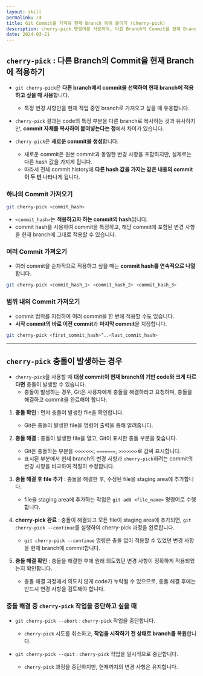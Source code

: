 ```yaml
---
layout: skill
permalink: /4
title: Git Commit을 가져와 현재 Branch 뒤에 붙이기 (cherry-pick)
description: cherry-pick 명령어를 사용하여, 다른 Branch의 Commit을 현재 Branch에 적용할 수 있습니다.
date: 2024-03-21
---
```



## `cherry-pick` : 다른 Branch의 Commit을 현재 Branch에 적용하기

- `git cherry-pick`은 **다른 branch에서 commit을 선택하여 현재 branch에 적용하고 싶을 때 사용**합니다.
    - 특정 변경 사항만을 현재 작업 중인 branch로 가져오고 싶을 때 유용합니다.

- `cherry-pick` 결과는 code의 특정 부분을 다른 branch로 복사하는 것과 유사하지만, **commit 자체를 복사하여 붙여넣는다는 점**에서 차이가 있습니다.

- `cherry-pick`은 **새로운 commit을 생성**합니다.
    - 새로운 commit은 원본 commit과 동일한 변경 사항을 포함하지만, 실제로는 다른 hash 값을 가지게 됩니다.
    - 따라서 전체 commit history에 **다른 hash 값을 가지는 같은 내용의 commit이 두 번** 나타나게 됩니다.


### 하나의 Commit 가져오기

```bash
git cherry-pick <commit_hash>
```

- `<commit_hash>`는 **적용하고자 하는 commit의 hash**입니다.
- commit hash를 사용하여 commit을 특정하고, 해당 commit에 포함된 변경 사항을 현재 branch에 그대로 적용할 수 있습니다.


### 여러 Commit 가져오기

- 여러 commit을 순차적으로 적용하고 싶을 때는 **commit hash를 연속적으로 나열**합니다.
  
```bash
git cherry-pick <commit_hash_1> <commit_hash_2> <commit_hash_3>
```


### 범위 내의 Commit 가져오기

- commit 범위를 지정하여 여러 commit을 한 번에 적용할 수도 있습니다.
- **시작 commit의 바로 이전 commit**과 **마지막 commit**을 지정합니다.

```bash
git cherry-pick <first_commit_hash>^..<last_commit_hash>
```


---


## `cherry-pick` 충돌이 발생하는 경우

- `cherry-pick`을 사용할 때 **대상 commit이 현재 branch의 기반 code와 크게 다르다면** 충돌이 발생할 수 있습니다.
    - 충돌이 발생하는 경우, Git은 사용자에게 충돌을 해결하라고 요청하며, 충돌을 해결하고 commit을 완료해야 합니다.

1. **충돌 확인** : 먼저 충돌이 발생한 file을 확인합니다.
    - Git은 충돌이 발생한 file을 명령어 출력을 통해 알려줍니다.

2. **충돌 해결** : 충돌이 발생한 file을 열고, Git이 표시한 충돌 부분을 찾습니다.
    - Git은 충돌하는 부분을 `<<<<<<<`, `=======`, `>>>>>>>`로 감싸 표시합니다.
    - 표시된 부분에서 현재 branch의 변경 사항과 `cherry-pick`하려는 commit의 변경 사항을 비교하여 적절히 수정합니다.

3. **충돌 해결 후 file 추가** : 충돌을 해결한 후, 수정된 file을 staging area에 추가합니다.
    - file을 staging area에 추가하는 작업은 `git add <file_name>` 명령어로 수행합니다.

4. **cherry-pick 완료** : 충돌이 해결되고 모든 file이 staging area에 추가되면, `git cherry-pick --continue`를 실행하여 cherry-pick 과정을 완료합니다.
    - `git cherry-pick --continue` 명령은 충돌 없이 적용할 수 있었던 변경 사항을 현재 branch에 commit합니다.

5. **충돌 해결 확인** : 충돌을 해결한 후에 원래 의도했던 변경 사항이 정확하게 적용되었는지 확인합니다.
    - 충돌 해결 과정에서 의도치 않게 code가 누락될 수 있으므로, 충돌 해결 후에는 반드시 변경 사항을 검토해야 합니다.


### 충돌 해결 중 `cherry-pick` 작업을 중단하고 싶을 때

- `git cherry-pick --abort` : `cherry-pick` 작업을 중단합니다.
    - `cherry-pick` 시도를 취소하고, **작업을 시작하기 전 상태로 branch를 복원**합니다.

- `git cherry-pick --quit` : `cherry-pick` 작업을 일시적으로 중단합니다.
    - `cherry-pick` 과정을 중단하지만, 현재까지의 변경 사항은 유지합니다.

